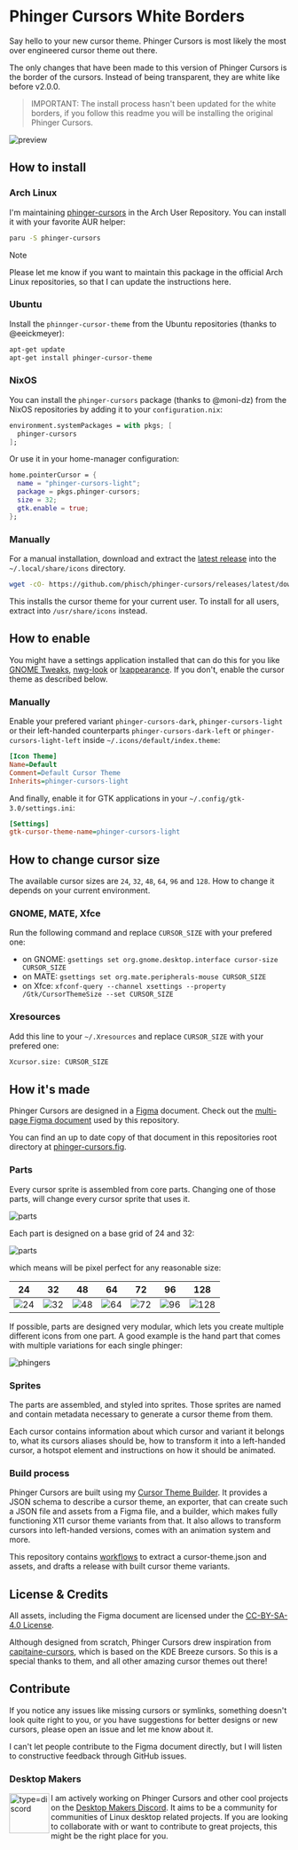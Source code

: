 # Phinger Cursors White Borders

Say hello to your new cursor theme. Phinger Cursors is most likely the most over engineered cursor theme out there.

The only changes that have been made to this version of Phinger Cursors is the border of the cursors. Instead of being transparent, they are white like before v2.0.0.

> IMPORTANT: The install process hasn't been updated for the white borders, if you follow this readme you will be installing the original Phinger Cursors.

![preview](assets/preview.png)

## How to install

### Arch Linux

I'm maintaining [phinger-cursors](https://aur.archlinux.org/packages/phinger-cursors) in the Arch User Repository. You can install it with your favorite AUR helper:

```sh
paru -S phinger-cursors
```

> [!NOTE]
> Please let me know if you want to maintain this package in the official Arch Linux repositories, so that I can update the instructions here.

### Ubuntu

Install the `phinnger-cursor-theme` from the Ubuntu repositories (thanks to @eeickmeyer):

```sh
apt-get update
apt-get install phinger-cursor-theme
```

### NixOS

You can install the `phinger-cursors` package (thanks to @moni-dz) from the NixOS repositories by adding it to your `configuration.nix`:

```nix
environment.systemPackages = with pkgs; [
  phinger-cursors
];
```

Or use it in your home-manager configuration:

```nix
home.pointerCursor = {
  name = "phinger-cursors-light";
  package = pkgs.phinger-cursors;
  size = 32;
  gtk.enable = true;
};
```

### Manually

For a manual installation, download and extract the [latest release](https://github.com/phisch/phinger-cursors/releases/latest/download/phinger-cursors-variants.tar.bz2) into the `~/.local/share/icons` directory.

```sh
wget -cO- https://github.com/phisch/phinger-cursors/releases/latest/download/phinger-cursors-variants.tar.bz2 | tar xfj - -C ~/.local/share/icons
```

This installs the cursor theme for your current user. To install for all users, extract into `/usr/share/icons` instead.

## How to enable

You might have a settings application installed that can do this for you like [GNOME Tweaks](https://gitlab.gnome.org/GNOME/gnome-tweaks), [nwg-look](https://github.com/nwg-piotr/nwg-look) or [lxappearance](https://wiki.lxde.org/en/LXAppearance). If you don't, enable the cursor theme as described below.

### Manually

Enable your prefered variant `phinger-cursors-dark`, `phinger-cursors-light` or their left-handed counterparts `phinger-cursors-dark-left` or `phinger-cursors-light-left` inside `~/.icons/default/index.theme`:

```ini
[Icon Theme]
Name=Default
Comment=Default Cursor Theme
Inherits=phinger-cursors-light
```

And finally, enable it for GTK applications in your `~/.config/gtk-3.0/settings.ini`:

```ini
[Settings]
gtk-cursor-theme-name=phinger-cursors-light
```

## How to change cursor size

The available cursor sizes are `24`, `32`, `48`, `64`, `96` and `128`. How to change it depends on your current environment.

### GNOME, MATE, Xfce

Run the following command and replace `CURSOR_SIZE` with your prefered one:

- on GNOME: `gsettings set org.gnome.desktop.interface cursor-size CURSOR_SIZE`
- on MATE: `gsettings set org.mate.peripherals-mouse CURSOR_SIZE`
- on Xfce: `xfconf-query --channel xsettings --property /Gtk/CursorThemeSize --set CURSOR_SIZE`

### Xresources

Add this line to your `~/.Xresources` and replace `CURSOR_SIZE` with your prefered one:

```sh
Xcursor.size: CURSOR_SIZE
```

## How it's made

Phinger Cursors are designed in a [Figma](https://www.figma.com) document. Check out the [multi-page Figma document](https://www.figma.com/file/zU99op23bu3Cg438YkhZy8/phinger-cursors) used by this repository.

You can find an up to date copy of that document in this repositories root directory at [phinger-cursors.fig](phinger-cursors.fig).

### Parts

Every cursor sprite is assembled from core parts. Changing one of those parts, will change every cursor sprite that uses it.

![parts](assets/parts.png)

Each part is designed on a base grid of 24 and 32:

![parts](assets/grid&#32;sizes.png)

which means will be pixel perfect for any reasonable size:

|             24              |             32              |             48              |             64              |             72              |             96              |              128              |
| :-------------------------: | :-------------------------: | :-------------------------: | :-------------------------: | :-------------------------: | :-------------------------: | :---------------------------: |
| ![24](assets/sprite_24.png) | ![32](assets/sprite_32.png) | ![48](assets/sprite_48.png) | ![64](assets/sprite_64.png) | ![72](assets/sprite_72.png) | ![96](assets/sprite_96.png) | ![128](assets/sprite_128.png) |

If possible, parts are designed very modular, which lets you create multiple different icons from one part. A good example is the hand part that comes with multiple variations for each single phinger:

![phingers](assets/phingers.png)

### Sprites

The parts are assembled, and styled into sprites. Those sprites are named and contain metadata necessary to generate a cursor theme from them.

Each cursor contains information about which cursor and variant it belongs to, what its cursors aliases should be, how to transform it into a left-handed cursor, a hotspot element and instructions on how it should be animated.

### Build process

Phinger Cursors are built using my [Cursor Theme Builder](https://github.com/phisch/cursor-theme-builder). It provides a JSON schema to describe a cursor theme, an exporter, that can create such a JSON file and assets from a Figma file, and a builder, which makes fully functioning X11 cursor theme variants from that. It also allows to transform cursors into left-handed versions, comes with an animation system and more.

This repository contains [workflows](.github/workflows) to extract a cursor-theme.json and assets, and drafts a release with built cursor theme variants.

## License & Credits
All assets, including the Figma document are licensed under the [CC-BY-SA-4.0 License](LICENSE).

Although designed from scratch, Phinger Cursors drew inspiration from [capitaine-cursors](https://github.com/keeferrourke/capitaine-cursors), which is based on the KDE Breeze cursors. So this is a special thanks to them, and all other amazing cursor themes out there!

## Contribute

If you notice any issues like missing cursors or symlinks, something doesn't look quite right to you, or you have suggestions for better designs or new cursors, please open an issue and let me know about it.

I can't let people contribute to the Figma document directly, but I will listen to constructive feedback through GitHub issues.

### Desktop Makers

<a href="https://discord.gg/RqKTeA4uxW" title="Desktop Makers Discord"><img align="left" width="72" alt="type=discord" src="https://user-images.githubusercontent.com/1282767/161089772-d7ad28bf-76eb-4951-b0f0-985afd5ea57a.png"></a>

I am actively working on Phinger Cursors and other cool projects on the [Desktop Makers Discord](https://discord.gg/RqKTeA4uxW). It aims to be a community for communities of Linux desktop related projects. If you are looking to collaborate with or want to contribute to great projects, this might be the right place for you.

